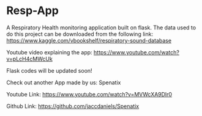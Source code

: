 # Resp-App
A Respiratory Health monitoring application built on flask.
The data used to do this project can be downloaded from the following link:
https://www.kaggle.com/vbookshelf/respiratory-sound-database

Youtube video explaining the app: https://www.youtube.com/watch?v=pLcH4cMWcUk

Flask codes will be updated soon!

Check out another App made by us: Spenatix

Youtube Link: https://www.youtube.com/watch?v=MVWcXA9Dlr0

Github Link: https://github.com/jaccdaniels/Spenatix

